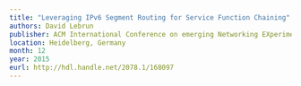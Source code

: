 ```yaml
---
title: "Leveraging IPv6 Segment Routing for Service Function Chaining"
authors: David Lebrun
publisher: ACM International Conference on emerging Networking EXperiments and Technologies (CoNEXT) Student Workshop
location: Heidelberg, Germany
month: 12
year: 2015
eurl: http://hdl.handle.net/2078.1/168097
---
```

